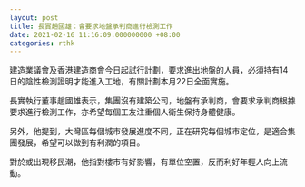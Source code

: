 ```yaml
---
layout: post
title: 長實趙國雄：會要求地盤承判商進行檢測工作
date: 2021-02-16 11:16:09.000000000 +08:00
categories: rthk
---
```


建造業議會及香港建造商會今日起試行計劃，要求進出地盤的人員，必須持有14日的陰性檢測證明才能進入工地，有關計劃本月22日全面實施。

長實執行董事趙國雄表示，集團沒有建築公司，地盤有承判商，會要求承判商根據要求進行檢測工作，亦希望每個工友注重個人衛生保持身體健康。

另外，他提到，大灣區每個城市發展進度不同，正在研究每個城市定位，是適合集團發展，希望可以做到有利潤的項目。

對於或出現移民潮，他指對樓市有好影響，有單位空置，反而利好年輕人向上流動。
